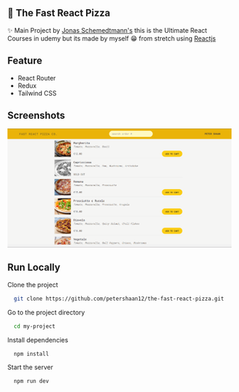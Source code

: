 ## 🍕 The Fast React Pizza

✨ Main Project by <a href="https://github.com/jonasschmedtmann" target="_blank">Jonas Schemedtmann's</a> this is the Ultimate React Courses in udemy but its made by myself 😁 from stretch using <a href="https://react.dev/" target="_blank">Reactjs</a>

## Feature

- React Router
- Redux
- Tailwind CSS

## Screenshots

![App Screenshot](https://raw.githubusercontent.com/petershaan12/the-fast-react-pizza/main/public/screenshoot.png)

## Run Locally

Clone the project

```bash
  git clone https://github.com/petershaan12/the-fast-react-pizza.git
```

Go to the project directory

```bash
  cd my-project
```

Install dependencies

```bash
  npm install
```

Start the server

```bash
  npm run dev
```
